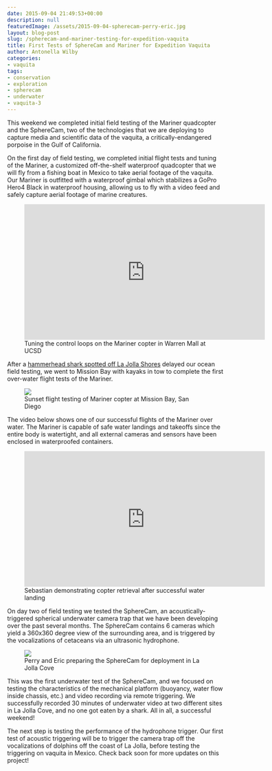 ```yaml
---
date: 2015-09-04 21:49:53+00:00
description: null
featuredImage: /assets/2015-09-04-spherecam-perry-eric.jpg
layout: blog-post
slug: /spherecam-and-mariner-testing-for-expedition-vaquita
title: First Tests of SphereCam and Mariner for Expedition Vaquita
author: Antonella Wilby
categories:
- vaquita
tags:
- conservation
- exploration
- spherecam
- underwater
- vaquita-3
---
```

This weekend we completed initial field testing of the Mariner quadcopter and the SphereCam, two of the technologies that we are deploying to capture media and scientific data of the vaquita, a critically-endangered porpoise in the Gulf of California. 

On the first day of field testing, we completed initial flight tests and tuning of the Mariner, a customized off-the-shelf waterproof quadcopter that we will fly from a fishing boat in Mexico to take aerial footage of the vaquita. Our Mariner is outfitted with a waterproof gimbal which stabilizes a GoPro Hero4 Black in waterproof housing, allowing us to fly with a video feed and safely capture aerial footage of marine creatures.

<figure>
<iframe width="560" height="315" src="https://www.youtube.com/embed/VS-fCvB_620?si=7uIQKlB42XCfCcMV" title="YouTube video player" frameborder="0" allow="accelerometer; autoplay; clipboard-write; encrypted-media; gyroscope; picture-in-picture; web-share" allowfullscreen></iframe>
<figcaption>Tuning the control loops on the Mariner copter in Warren Mall at UCSD</figcaption>
</figure>

After a [hammerhead shark spotted off La Jolla Shores](https://www.nbcsandiego.com/news/local/Lifeguards-Close-La-Jolla-Beaches-After-Hammerhead-Sighting-323325231.html) delayed our ocean field testing, we went to Mission Bay with kayaks in tow to complete the first over-water flight tests of the Mariner.

<figure>
<a href="{{'/assets/2015-09-04-kayaks-mission-bay.jpg' | absolute_url}}"><img src="{{'/assets/2015-09-04-kayaks-mission-bay.jpg' | resize: '1024x768'}}"></a>
<figcaption>Sunset flight testing of Mariner copter at Mission Bay, San Diego</figcaption>
</figure>

The video below shows one of our successful flights of the Mariner over water. The Mariner is capable of safe water landings and takeoffs since the entire body is watertight, and all external cameras and sensors have been enclosed in waterproofed containers.

<figure>
<iframe width="560" height="315" src="https://www.youtube.com/embed/f8mwAl19n-4?si=peNpnUJ-K6gkgh5_" title="YouTube video player" frameborder="0" allow="accelerometer; autoplay; clipboard-write; encrypted-media; gyroscope; picture-in-picture; web-share" allowfullscreen></iframe>
<figcaption>Sebastian demonstrating copter retrieval after successful water landing</figcaption>
</figure>

On day two of field testing we tested the SphereCam, an acoustically-triggered spherical underwater camera trap that we have been developing over the past several months. The SphereCam contains 6 cameras which yield a 360x360 degree view of the surrounding area, and is triggered by the vocalizations of cetaceans via an ultrasonic hydrophone. 

<figure>
<a href="{{'/assets/2015-09-04-spherecam-perry-eric-2.jpg' | absolute_url}}"><img src="{{'/assets/2015-09-04-spherecam-perry-eric-2.jpg' | resize: '1024x768'}}"></a>
<figcaption>Perry and Eric preparing the SphereCam for deployment in La Jolla Cove</figcaption>
</figure>

This was the first underwater test of the SphereCam, and we focused on testing the characteristics of the mechanical platform (buoyancy, water flow inside chassis, etc.) and video recording via remote triggering.  We successfully recorded 30 minutes of underwater video at two different sites in La Jolla Cove, and no one got eaten by a shark.  All in all, a successful weekend!

The next step is testing the performance of the hydrophone trigger. Our first test of acoustic triggering will be to trigger the camera trap off the vocalizations of dolphins off the coast of La Jolla, before testing the triggering on vaquita in Mexico. Check back soon for more updates on this project!

